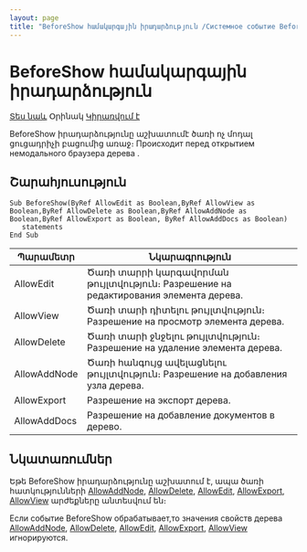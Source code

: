 ```yaml
---
layout: page
title: "BeforeShow համակարգային իրադարձություն /Системное событие BeforeShow"
---
```


# BeforeShow համակարգային իրադարձություն 

[Տես նաև](../scriptstproced.md) Օրինակ [Կիրառվում է](../Functions/Astree.md)


BeforeShow իրադարձությունը աշխատումէ ծառի ոչ մոդալ ցուցադրիչի բացումից առաջ։
Происходит перед открытием немодального браузера дерева .

## Շարահյուսություն

``` as4x
Sub BeforeShow(ByRef AllowEdit as Boolean,ByRef AllowView as Boolean,ByRef AllowDelete as Boolean,ByRef AllowAddNode as Boolean,ByRef AllowExport as Boolean, ByRef AllowAddDocs as Boolean)
   statements
End Sub
```


| Պարամետր | Նկարագրություն |
|--|--|
| AllowEdit | Ծառի տարրի կարգավորման թույլտվություն։ Разрешение на редактирования элемента дерева. |
| AllowView | Ծառի տարի դիտելու թույլտվություն։ Разрешение на просмотр элемента дерева. |
| AllowDelete | Ծառի տարի ջնջելու թույլտվություն։ Разрешение на удаление элемента дерева. |
| AllowAddNode | Ծառի հանգույց ավելացնելու թույլտվություն։ Разрешение на добавления узла дерева. |
| AllowExport | Разрешение на экспорт дерева. |
| AllowAddDocs | Разрешение на добавление документов в дерево. |

## Նկատառումներ

Եթե BeforeShow իրադարձությունը աշխատում է, ապա ծառի հատկությունների [AllowAddNode](../Functions/ASTREE/AllowAddNode.html),
[AllowDelete](../Functions/ASTREE/AllowDelete.html), 
[AllowEdit](../Functions/ASTREE/AllowEdit.html), 
	[AllowExport](../Functions/ASTREE/AllowExport.html),
[AllowView](../Functions/ASTREE/AllowView.html) արժեքները անտեսվում են։

Если событие BeforeShow обрабатывает,то значения свойств дерева
[AllowAddNode](../Functions/ASTREE/AllowAddNode.html),
[AllowDelete](../Functions/ASTREE/AllowDelete.html), 
[AllowEdit](../Functions/ASTREE/AllowEdit.html), 
	[AllowExport](../Functions/ASTREE/AllowExport.html),
[AllowView](../Functions/ASTREE/AllowView.html) игнорируются.


